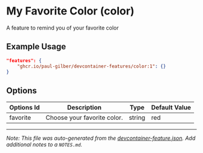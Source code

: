 
# My Favorite Color (color)

A feature to remind you of your favorite color

## Example Usage

```json
"features": {
    "ghcr.io/paul-gilber/devcontainer-features/color:1": {}
}
```

## Options

| Options Id | Description | Type | Default Value |
|-----|-----|-----|-----|
| favorite | Choose your favorite color. | string | red |



---

_Note: This file was auto-generated from the [devcontainer-feature.json](https://github.com/paul-gilber/devcontainer-features/blob/main/src/color/devcontainer-feature.json).  Add additional notes to a `NOTES.md`._

